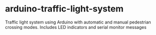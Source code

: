 # arduino-traffic-light-system
Traffic light system using Arduino with automatic and manual pedestrian crossing modes. Includes LED indicators and serial monitor messages
